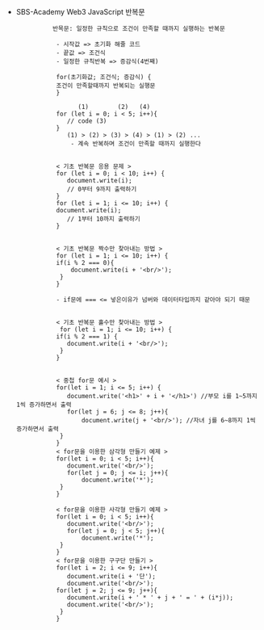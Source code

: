 - SBS-Academy Web3 JavaScript 반복문


                반목문: 일정한 규칙으로 조건이 만족할 때까지 실행하는 반복문
  
                 - 시작값 => 초기화 해줄 코드
                 - 끝값 => 조건식
                 - 일정한 규칙반복 => 증감식(4번째)

                 for(초기화값; 조건식; 증감식) {
                 조건이 만족할때까지 반복되는 실행문
                 }

                       (1)        (2)   (4)
                 for (let i = 0; i < 5; i++){
                    // code (3)
                 } 
                    (1) > (2) > (3) > (4) > (1) > (2) ...
                     - 계속 반복하며 조건이 만족할 때까지 실행한다
                     

                 < 기초 반복문 응용 문제 >
                 for (let i = 0; i < 10; i++) {
                    document.write(i);
                    // 0부터 9까지 출력하기
                 }
                 for (let i = 1; i <= 10; i++) {
                 document.write(i);
                    // 1부터 10까지 출력하기
                 }


                 < 기초 반복문 짝수만 찾아내는 방법 >
                 for (let i = 1; i <= 10; i++) {
                 if(i % 2 === 0){
                     document.write(i + '<br/>');
                  }
                 }

                 - if문에 === <= 넣은이유가 넘버와 데이터타입까지 같아야 되기 때문

                
                 < 기초 반복문 홀수만 찾아내는 방법 > 
                  for (let i = 1; i <= 10; i++) {
                 if(i % 2 === 1) {
                    document.write(i + '<br/>');
                  }
                 }


                 < 중첩 for문 예시 >
                 for(let i = 1; i <= 5; i++) {
                    document.write('<h1>' + i + '</h1>') //부모 i를 1~5까지 1씩 증가하면서 출력
                    for(let j = 6; j <= 8; j++){ 
                        document.write(j + '<br/>'); //자녀 j를 6~8까지 1씩 증가하면서 출력
                  }
                 }
                 < for문을 이용한 삼각형 만들기 예제 >
                 for(let i = 0; i < 5; i++){
                    document.write('<br/>');
                    for(let j = 0; j <= i; j++){
                        document.write('*');
                  }
                 }

                 < for문을 이용한 사각형 만들기 예제 >
                 for(let i = 0; i < 5; i++){
                    document.write('<br/>');
                    for(let j = 0; j < 5; j++){
                        document.write('*');
                  }
                 }
                 < for문을 이용한 구구단 만들기 >
                 for(let i = 2; i <= 9; i++){
                    document.write(i + '단');
                    document.write('<br/>');
                 for(let j = 2; j <= 9; j++){
                    document.write(i + ' * ' + j + ' = ' + (i*j));
                    document.write('<br/>');
                  }
                 }
